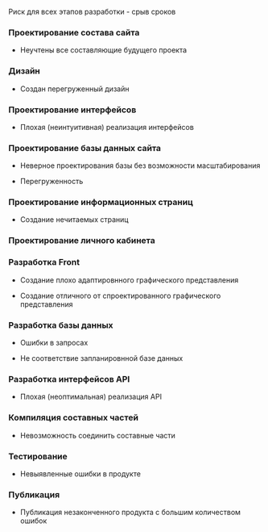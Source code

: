 Риск для всех этапов разработки - срыв сроков

### Проектирование состава сайта

* Неучтены все составляющие будущего проекта

### Дизайн

* Создан перегруженный дизайн

### Проектирование интерфейсов

* Плохая (неинтуитивная) реализация интерфейсов 

### Проектирование базы данных сайта

* Неверное проектирования базы без возможности масштабирования

* Перегруженность

### Проектирование информационных страниц

* Создание нечитаемых страниц

### Проектирование личного кабинета

### Разработка Front

* Создание плохо адаптировнного графического представления

* Создание отличного от спроектированного графического представления

### Разработка базы данных

* Ошибки в запросах

* Не соответствие запланировнной базе данных

### Разработка интерфейсов API

* Плохая (неоптимальная) реализация API 

### Компиляция составных частей

* Невозможность соединить составные части

### Тестирование

* Невыявленные ошибки в продукте

### Публикация

* Публикация незаконченного продукта с большим количеством ошибок

